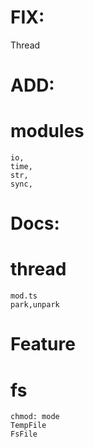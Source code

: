
# FIX:
  Thread

# ADD:
  # modules
    io,
    time,
    str,
    sync,
# Docs:
  # thread
    mod.ts
    park,unpark

# Feature
  # fs
    chmod: mode
    TempFile
    FsFile